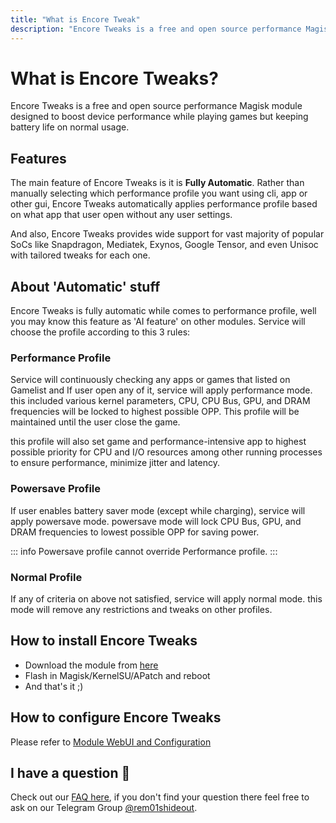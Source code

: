```yaml
---
title: "What is Encore Tweak"
description: "Encore Tweaks is a free and open source performance Magisk module designed to boost device performance while playing games but keeping battery life on normal usage"
---
```


# What is Encore Tweaks?
Encore Tweaks is a free and open source performance Magisk module designed to boost device performance while playing games but keeping battery life on normal usage.

## Features
The main feature of Encore Tweaks is it is **Fully Automatic**. Rather than manually selecting which performance profile you want using cli, app or other gui, Encore Tweaks automatically applies performance profile based on what app that user open without any user settings.

And also, Encore Tweaks provides wide support for vast majority of popular SoCs like Snapdragon, Mediatek, Exynos, Google Tensor, and even Unisoc with tailored tweaks for each one.

## About 'Automatic' stuff
Encore Tweaks is fully automatic while comes to performance profile, well you may know this feature as 'AI feature' on other modules. Service will choose the profile according to this 3 rules:

### Performance Profile
Service will continuously checking any apps or games that listed on Gamelist and If user open any of it, service will apply performance mode. this included various kernel parameters, CPU, CPU Bus, GPU, and DRAM frequencies will be locked to highest possible OPP. This profile will be maintained until the user close the game.

this profile will also set game and performance-intensive app to highest possible priority for CPU and I/O resources among other running processes to ensure performance, minimize jitter and latency.

### Powersave Profile
If user enables battery saver mode (except while charging), service will apply powersave mode. powersave mode will lock CPU Bus, GPU, and DRAM frequencies to lowest possible OPP for saving power.

::: info
Powersave profile cannot override Performance profile.
:::

### Normal Profile
If any of criteria on above not satisfied, service will apply normal mode. this mode will remove any restrictions and tweaks on other profiles.

## How to install Encore Tweaks
- Download the module from [here](/download)
- Flash in Magisk/KernelSU/APatch and reboot
- And that's it ;)

## How to configure Encore Tweaks
Please refer to [Module WebUI and Configuration](/guide/webui-and-configuration)

## I have a question 🤔

Check out our [FAQ here](/guide/faq), if you don't find your question there feel free to ask on our Telegram Group [@rem01shideout](https://t.me/rem01shideout).
